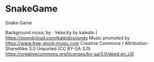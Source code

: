 # SnakeGame
 Snake Game
 
 
 Background music by :
Velocity by kaleido | https://soundcloud.com/kaleidosounds
Music promoted by https://www.free-stock-music.com
Creative Commons / Attribution-ShareAlike 3.0 Unported (CC BY-SA 3.0)
https://creativecommons.org/licenses/by-sa/3.0/deed.en_US
